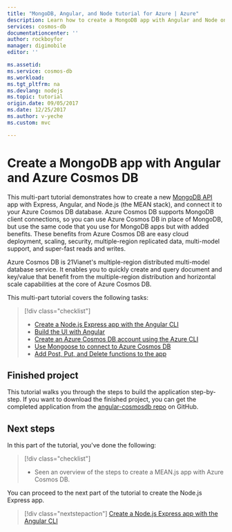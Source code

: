 ```yaml
---
title: "MongoDB, Angular, and Node tutorial for Azure | Azure"
description: Learn how to create a MongoDB app with Angular and Node on Azure Cosmos DB using the exact same APIs you use for MongoDB with this video based tutorial series.
services: cosmos-db
documentationcenter: ''
author: rockboyfor
manager: digimobile
editor: ''

ms.assetid: 
ms.service: cosmos-db
ms.workload: 
ms.tgt_pltfrm: na
ms.devlang: nodejs
ms.topic: tutorial
origin.date: 09/05/2017
ms.date: 12/25/2017
ms.author: v-yeche
ms.custom: mvc

---
```

# Create a MongoDB app with Angular and Azure Cosmos DB 

This multi-part tutorial demonstrates how to create a new [MongoDB API](mongodb-introduction.md) app with Express, Angular, and Node.js (the MEAN stack), and connect it to your Azure Cosmos DB database. Azure Cosmos DB supports MongoDB client connections, so you can use Azure Cosmos DB in place of MongoDB, but use the same code that you use for MongoDB apps but with added benefits. These benefits from Azure Cosmos DB are easy cloud deployment, scaling, security, multiple-region replicated data, multi-model support, and super-fast reads and writes. 

Azure Cosmos DB is 21Vianet's multiple-region distributed multi-model database service. It enables you to quickly create and query document and key/value that benefit from the multiple-region distribution and horizontal scale capabilities at the core of Azure Cosmos DB. 
<!-- Not Available on Graph databases-->
<!-- NOTICE: 全球分布 TO 多个区域分布 -->

This multi-part tutorial covers the following tasks:

> [!div class="checklist"]
> * [Create a Node.js Express app with the Angular CLI](tutorial-develop-mongodb-nodejs-part2.md)
> * [Build the UI with Angular](tutorial-develop-mongodb-nodejs-part3.md)
> * [Create an Azure Cosmos DB account using the Azure CLI](tutorial-develop-mongodb-nodejs-part4.md) 
> * [Use Mongoose to connect to Azure Cosmos DB](tutorial-develop-mongodb-nodejs-part5.md)
> * [Add Post, Put, and Delete functions to the app](tutorial-develop-mongodb-nodejs-part6.md)

<!-- Not Available on [React tutorial video series](tutorial-develop-mongodb-react.md)  -->
<!-- Not Avaialble on ## Video walkthrough -->

## Finished project 

This tutorial walks you through the steps to build the application step-by-step. If you want to download the finished project, you can get the completed application from the [angular-cosmosdb repo](https://github.com/Azure-Samples/angular-cosmosdb) on GitHub.

## Next steps

In this part of the tutorial, you've done the following:

> [!div class="checklist"]
> * Seen an overview of the steps to create a MEAN.js app with Azure Cosmos DB. 

You can proceed to the next part of the tutorial to create the Node.js Express app.

> [!div class="nextstepaction"]
> [Create a Node.js Express app with the Angular CLI](tutorial-develop-mongodb-nodejs-part2.md)

<!-- Update_Description: new articles on tutorial develop mongodb nodejs overview -->